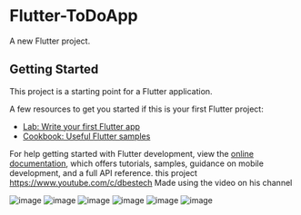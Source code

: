 # Flutter-ToDoApp

A new Flutter project.

## Getting Started

This project is a starting point for a Flutter application.

A few resources to get you started if this is your first Flutter project:

- [Lab: Write your first Flutter app](https://docs.flutter.dev/get-started/codelab)
- [Cookbook: Useful Flutter samples](https://docs.flutter.dev/cookbook)

For help getting started with Flutter development, view the
[online documentation](https://docs.flutter.dev/), which offers tutorials,
samples, guidance on mobile development, and a full API reference.
this project https://www.youtube.com/c/dbestech
Made using the video on his channel

![image](https://user-images.githubusercontent.com/66389332/187092146-ea6345f7-24e9-40af-a8de-0e47184fc082.png)
![image](https://user-images.githubusercontent.com/66389332/187092160-43303b24-d967-4e74-a726-391887f5f963.png)
![image](https://user-images.githubusercontent.com/66389332/187092163-fb67afc9-e121-4292-b0a7-927a9398490e.png)
![image](https://user-images.githubusercontent.com/66389332/187092165-040617a8-2db5-4536-a71c-2b5e3f19cc76.png)
![image](https://user-images.githubusercontent.com/66389332/187092167-7f0b505d-efb6-4a29-b351-0a31c0183a83.png)
![image](https://user-images.githubusercontent.com/66389332/187092169-dee00292-33a4-4be2-bf00-f5cc52235b2f.png)






















